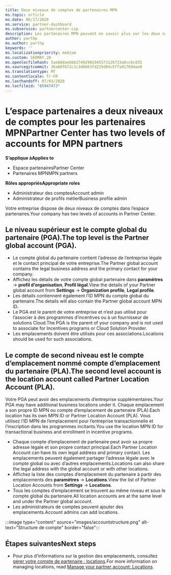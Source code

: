 ```yaml
---
title: Deux niveaux de comptes de partenaires MPN
ms.topic: article
ms.date: 06/17/2020
ms.service: partner-dashboard
ms.subservice: partnercenter-csp
description: Les partenaires MPN peuvent en savoir plus sur les deux niveaux de comptes dans l’espace partenaires, le compte global partenaire (PGA) et le compte d’emplacement du partenaire (PLA).
author: parthp
ms.author: parthp
keywords: ''
ms.localizationpriority: medium
ms.custom: SEOMAY.20
ms.openlocfilehash: 5aeb8daebbb27492981945573126733a0ccbcd35
ms.sourcegitcommit: 36a60f672c1c3d6b63fd225d04c5ffa917694ae0
ms.translationtype: MT
ms.contentlocale: fr-FR
ms.lasthandoff: 07/03/2020
ms.locfileid: "85947473"
---
```

# <a name="partner-center-has-two-levels-of-accounts-for-mpn-partners"></a><span data-ttu-id="dbc00-103">L’espace partenaires a deux niveaux de comptes pour les partenaires MPN</span><span class="sxs-lookup"><span data-stu-id="dbc00-103">Partner Center has two levels of accounts for MPN partners</span></span>

<span data-ttu-id="dbc00-104">**S’applique à**</span><span class="sxs-lookup"><span data-stu-id="dbc00-104">**Applies to**</span></span>

- <span data-ttu-id="dbc00-105">Espace partenaires</span><span class="sxs-lookup"><span data-stu-id="dbc00-105">Partner Center</span></span>
- <span data-ttu-id="dbc00-106">Partenaires MPN</span><span class="sxs-lookup"><span data-stu-id="dbc00-106">MPN partners</span></span>

<span data-ttu-id="dbc00-107">**Rôles appropriés**</span><span class="sxs-lookup"><span data-stu-id="dbc00-107">**Appropriate roles**</span></span>

- <span data-ttu-id="dbc00-108">Administrateur des comptes</span><span class="sxs-lookup"><span data-stu-id="dbc00-108">Account admin</span></span>
- <span data-ttu-id="dbc00-109">Administrateur de profils métier</span><span class="sxs-lookup"><span data-stu-id="dbc00-109">Business profile admin</span></span>


<span data-ttu-id="dbc00-110">Votre entreprise dispose de deux niveaux de comptes dans l’espace partenaires.</span><span class="sxs-lookup"><span data-stu-id="dbc00-110">Your company has two levels of accounts in Partner Center.</span></span>

## <a name="the-top-level-is-the-partner-global-account-pga"></a><span data-ttu-id="dbc00-111">Le niveau supérieur est le compte global du partenaire (PGA).</span><span class="sxs-lookup"><span data-stu-id="dbc00-111">The top level is the Partner global account (PGA).</span></span>

- <span data-ttu-id="dbc00-112">Le compte global du partenaire contient l’adresse de l’entreprise légale et le contact principal de votre entreprise.</span><span class="sxs-lookup"><span data-stu-id="dbc00-112">The Partner global account contains the legal business address and the primary contact for your company.</span></span> 
- <span data-ttu-id="dbc00-113">Affichez les détails de votre compte global partenaire dans **paramètres**  ->  **profil d’organisation**, **Profil légal**.</span><span class="sxs-lookup"><span data-stu-id="dbc00-113">View the details of your Partner global account from **Settings** -> **Organization profile**, **Legal profile**.</span></span>
- <span data-ttu-id="dbc00-114">Les détails contiennent également l’ID MPN du compte global du partenaire.</span><span class="sxs-lookup"><span data-stu-id="dbc00-114">The details will also contain the Partner global account MPN ID.</span></span> 
- <span data-ttu-id="dbc00-115">Le PGA est le parent de votre entreprise et n’est pas utilisé pour l’associer à des programmes d’incentives ou à un fournisseur de solutions Cloud.</span><span class="sxs-lookup"><span data-stu-id="dbc00-115">The PGA is the parent of your company and is not used to associate for Incentives programs or Cloud Solution Provider.</span></span> 
- <span data-ttu-id="dbc00-116">Les emplacements doivent être utilisés pour ces associations.</span><span class="sxs-lookup"><span data-stu-id="dbc00-116">Locations should be used for such associations.</span></span>

## <a name="the-second-level-account-is-the-location-account-called-partner-location-account-pla"></a><span data-ttu-id="dbc00-117">Le compte de second niveau est le compte d’emplacement nommé compte d’emplacement du partenaire (PLA).</span><span class="sxs-lookup"><span data-stu-id="dbc00-117">The second level account is the location account called Partner Location Account (PLA).</span></span>

<span data-ttu-id="dbc00-118">Votre PGA peut avoir des emplacements d’entreprise supplémentaires.</span><span class="sxs-lookup"><span data-stu-id="dbc00-118">Your PGA may have additional business locations under it.</span></span> <span data-ttu-id="dbc00-119">Chaque emplacement a son propre ID MPN ou compte d’emplacement de partenaire (PLA).</span><span class="sxs-lookup"><span data-stu-id="dbc00-119">Each location has its own MPN ID or Partner Location Account (PLA).</span></span> <span data-ttu-id="dbc00-120">Vous utilisez l’ID MPN de l’emplacement pour l’entreprise transactionnelle et l’inscription dans les programmes incitants.</span><span class="sxs-lookup"><span data-stu-id="dbc00-120">You use the location MPN ID for transactional business and enrollment in incentive programs.</span></span>

- <span data-ttu-id="dbc00-121">Chaque compte d’emplacement de partenaire peut avoir sa propre adresse légale et son propre contact principal.</span><span class="sxs-lookup"><span data-stu-id="dbc00-121">Each Partner Location Account can have its own legal address and primary contact.</span></span> <span data-ttu-id="dbc00-122">Les emplacements peuvent également partager l’adresse légale avec le compte global ou avec d’autres emplacements.</span><span class="sxs-lookup"><span data-stu-id="dbc00-122">Locations can also share the legal address with the global account or with other locations.</span></span>
- <span data-ttu-id="dbc00-123">Affichez la liste des comptes d’emplacement du partenaire à partir des emplacements des **paramètres**  ->  **Locations**.</span><span class="sxs-lookup"><span data-stu-id="dbc00-123">View the list of Partner Location Accounts from **Settings** -> **Locations**.</span></span>
- <span data-ttu-id="dbc00-124">Tous les comptes d’emplacement se trouvent au même niveau et sous le compte global du partenaire.</span><span class="sxs-lookup"><span data-stu-id="dbc00-124">All location accounts are at the same level and under the Partner global account.</span></span>
- <span data-ttu-id="dbc00-125">Les administrateurs de comptes peuvent ajouter des emplacements.</span><span class="sxs-lookup"><span data-stu-id="dbc00-125">Account admins can add locations.</span></span>

:::image type="content" source="images/accountstructure.png" alt-text="Structure de compte" border="false":::

## <a name="next-steps"></a><span data-ttu-id="dbc00-127">Étapes suivantes</span><span class="sxs-lookup"><span data-stu-id="dbc00-127">Next steps</span></span>

- <span data-ttu-id="dbc00-128">Pour plus d’informations sur la gestion des emplacements, consultez [gérer votre compte de partenaire : locations](manage-locations.md).</span><span class="sxs-lookup"><span data-stu-id="dbc00-128">For more information on managing locations, read [Manage your partner account: Locations](manage-locations.md).</span></span>
